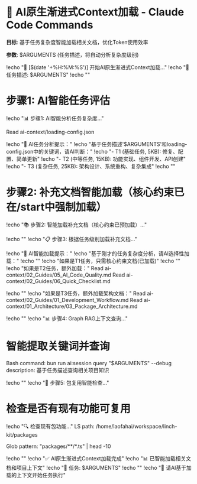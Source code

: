 # 🧠 AI原生渐进式Context加载 - Claude Code Commands

**目标**: 基于任务复杂度智能加载相关文档，优化Token使用效率

**参数**: $ARGUMENTS (任务描述，将自动分析复杂度级别)

!echo "🧠 [$(date '+%H:%M:%S')] 开始AI原生渐进式Context加载..."
!echo "📝 任务描述: $ARGUMENTS"
!echo ""

# 步骤1: AI智能任务评估
!echo "📊 步骤1: AI智能分析任务复杂度..."

Read ai-context/loading-config.json

!echo "🤖 AI任务分析提示："
!echo "基于任务描述'$ARGUMENTS'和loading-config.json中的关键词，请AI判断："
!echo "- T1 (基础任务, 5KB): 修复、配置、简单更新"
!echo "- T2 (中等任务, 15KB): 功能实现、组件开发、API创建"  
!echo "- T3 (复杂任务, 25KB): 架构设计、系统重构、复杂集成"
!echo ""

# 步骤2: 补充文档智能加载（核心约束已在/start中强制加载）
!echo "📚 步骤2: 智能加载补充文档（核心约束已预加载）..."

!echo ""
!echo "📋 步骤3: 根据任务级别加载补充文档..."

!echo "🤖 AI智能加载提示："
!echo "基于刚才的任务复杂度分析，请AI选择性加载："
!echo ""
!echo "如果是T1任务，只需核心约束文档(已加载)"
!echo ""
!echo "如果是T2任务，额外加载："
Read ai-context/02_Guides/05_AI_Code_Quality.md
Read ai-context/02_Guides/06_Quick_Checklist.md

!echo ""
!echo "如果是T3任务，额外加载架构文档："
Read ai-context/02_Guides/01_Development_Workflow.md
Read ai-context/01_Architecture/03_Package_Architecture.md

!echo ""
!echo "📊 步骤4: Graph RAG上下文查询..."

# 智能提取关键词并查询
Bash
command: bun run ai:session query "$ARGUMENTS" --debug
description: 基于任务描述查询相关项目知识

!echo ""
!echo "🎯 步骤5: 包复用智能检查..."

# 检查是否有现有功能可复用
!echo "🔍 检查现有包功能..."
LS path: /home/laofahai/workspace/linch-kit/packages

Glob pattern: "packages/**/*.ts" | head -10

!echo ""
!echo "✅ AI原生渐进式Context加载完成"
!echo "📊 已智能加载相关文档和项目上下文"
!echo "🎯 任务: $ARGUMENTS"
!echo ""
!echo "🤖 请AI基于加载的上下文开始任务执行"